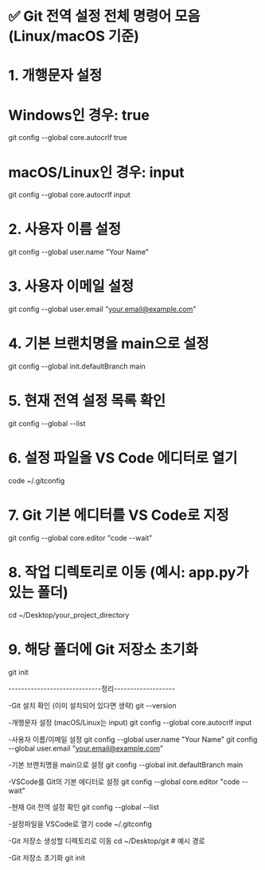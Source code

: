 # ✅ Git 전역 설정 전체 명령어 모음 (Linux/macOS 기준)

# 1. 개행문자 설정
# Windows인 경우: true
git config --global core.autocrlf true

# macOS/Linux인 경우: input
git config --global core.autocrlf input

# 2. 사용자 이름 설정
git config --global user.name "Your Name"

# 3. 사용자 이메일 설정
git config --global user.email "your.email@example.com"

# 4. 기본 브랜치명을 main으로 설정
git config --global init.defaultBranch main

# 5. 현재 전역 설정 목록 확인
git config --global --list

# 6. 설정 파일을 VS Code 에디터로 열기
code ~/.gitconfig

# 7. Git 기본 에디터를 VS Code로 지정
git config --global core.editor "code --wait"

# 8. 작업 디렉토리로 이동 (예시: app.py가 있는 폴더)
cd ~/Desktop/your_project_directory

# 9. 해당 폴더에 Git 저장소 초기화
git init



-----------------------------정리-------------------

-Git 설치 확인 (이미 설치되어 있다면 생략)
git --version

-개행문자 설정 (macOS/Linux는 input)
git config --global core.autocrlf input

-사용자 이름/이메일 설정
git config --global user.name "Your Name"
git config --global user.email "your.email@example.com"

-기본 브랜치명을 main으로 설정
git config --global init.defaultBranch main

-VSCode를 Git의 기본 에디터로 설정
git config --global core.editor "code --wait"

-현재 Git 전역 설정 확인
git config --global --list

-설정파일을 VSCode로 열기
code ~/.gitconfig

-Git 저장소 생성할 디렉토리로 이동
cd ~/Desktop/git  # 예시 경로

-Git 저장소 초기화
git init
